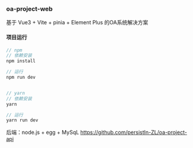 ### oa-project-web

基于 Vue3 + Vite + pinia + Element Plus 的OA系统解决方案



#### 项目运行

```js
// npm
// 依赖安装
npm install

// 运行
npm run dev


// yarn
// 依赖安装
yarn

// 运行
yarn run dev
```



后端：node.js + egg + MySqL   https://github.com/persistIn-ZL/oa-project-api

